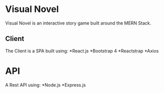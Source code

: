# Visual Novel
Visual Novel is an interactive story game built around the MERN Stack.

## Client
The Client is a SPA built using:
*React.js
*Bootstrap 4
*Reactstrap
*Axios

# API
A Rest API using:
*Node.js
*Express.js